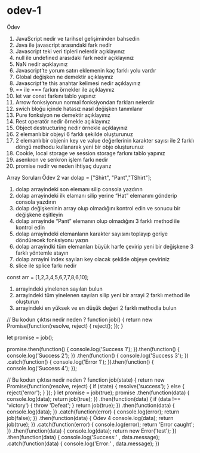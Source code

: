 # odev-1

Ödev

1. JavaScript nedir ve tarihsel gelişiminden bahsedin
2. Java ile javascript arasındaki fark nedir
3. Javascript teki veri tipleri nelerdir açıklayınız
4. null ile undefined arasıdaki fark nedir açıklayınız
5. NaN nedir açıklayınız
6. Javascript’te yorum satırı eklemenin kaç farklı yolu vardır
7. Global değişken ne demektir açıklayınız
8. Javascript’te this anahtar kelimesi nedir açıklayınız
9. == ile === farkını örnekler ile açıklayınız
10. let var const farkını tablo yapınız
11. Arrow fonksiyonun normal fonksiyondan farkları nelerdir
12. swich bloğu içinde hatasız nasıl değişken tanımlanır
13. Pure fonksiyon ne demektir açıklayınız
14. Rest operatör nedir örnekle açıklayınız
15. Object destructuring nedir örnekle açıklayınız
16. 2 elemanlı bir objeyi 6 farklı şekilde oluşturunuz
17. 2 elemanlı bir objenin key ve value değerlerinin karakter sayısı ile 2 farklı döngü
    methodu kullanarak yeni bir obje oluşturunuz
18. Cookie, local storage ve session storage farkını tablo yapınız
19. asenkron ve senkron işlem farkı nedir
20. promise nedir ve neden ihtiyaç duyarız

Array Soruları
Ödev 2
var dolap = ["Shirt", "Pant","TShirt"];

1. dolap arrayindeki son elemanı silip consola yazdırın
2. dolap arrayindeki ilk elamanı silip yerine “Hat” elemanını gönderip consola yazdırın
3. dolap değişkeninin array olup olmadığını kontrol edin ve sonucu bir değişkene
   eşitleyin
4. dolap arrayinde “Pant” elemanın olup olmadığını 3 farklı method ile kontrol edin
5. dolap arrayindeki elemanların karakter sayısını toplayıp geriye döndürecek
   fonksiyonu yazın
6. dolap arrayindki tüm elemanları büyük harfe çevirip yeni bir değişkene 3 farklı
   yöntemle atayın
7. dolap arrayini index sayıları key olacak şekilde objeye çeviriniz
8. slice ile splice farkı nedir

const arr = [1,2,3,4,5,6,7,7,8,6,10];

1. arrayindeki yinelenen sayıları bulun
2. arrayindeki tüm yinelenen sayıları silip yeni bir arrayi 2 farklı method ile oluşturun
3. arrayindeki en yüksek ve en düşük değeri 2 farklı methodla bulun

// Bu kodun çıktısı nedir neden ?
function job() {
return new Promise(function(resolve, reject) {
reject();
});
}

let promise = job();

promise.then(function() {
console.log('Success 1');
}).then(function() {
console.log('Success 2');
})
.then(function() {
console.log('Success 3');
})
.catch(function() {
console.log('Error 1');
}).then(function() {
console.log('Success 4');
});

// Bu kodun çıktısı nedir neden ?
function job(state) {
return new Promise(function(resolve, reject) {
if (state) {
resolve('success');
} else {
reject('error');
}
});
}
let promise = job(true);
promise
.then(function(data) {
console.log(data);
return job(true);
})
.then(function(data) {
if (data !== 'victory') {
throw 'Defeat';
}
return job(true);
})
.then(function(data) {
console.log(data);
})
.catch(function(error) {
console.log(error);
return job(false);
})
.then(function(data) {
Ödev 4
console.log(data);
return job(true);
})
.catch(function(error) {
console.log(error);
return 'Error caught';
})
.then(function(data) {
console.log(data);
return new Error('test');
})
.then(function(data) {
console.log('Success:'
, data.message);
.catch(function(data) {
console.log('Error:'
, data.message);
})
